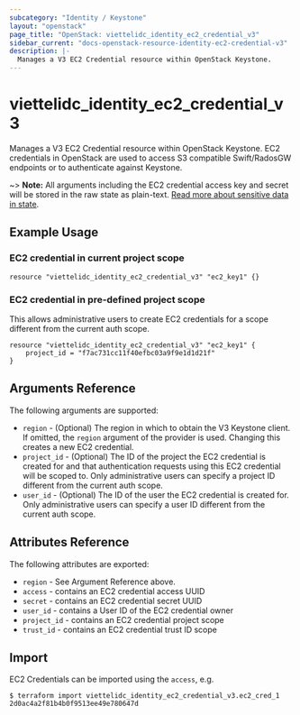 ```yaml
---
subcategory: "Identity / Keystone"
layout: "openstack"
page_title: "OpenStack: viettelidc_identity_ec2_credential_v3"
sidebar_current: "docs-openstack-resource-identity-ec2-credential-v3"
description: |-
  Manages a V3 EC2 Credential resource within OpenStack Keystone.
---
```


# viettelidc\_identity\_ec2\_credential\_v3

Manages a V3 EC2 Credential resource within OpenStack Keystone.
EC2 credentials in OpenStack are used to access S3 compatible Swift/RadosGW
endpoints or to authenticate against Keystone.

~> **Note:** All arguments including the EC2 credential access key and secret
will be stored in the raw state as plain-text. [Read more about sensitive data
in state](https://www.terraform.io/docs/language/state/sensitive-data.html).

## Example Usage

### EC2 credential in current project scope

```hcl
resource "viettelidc_identity_ec2_credential_v3" "ec2_key1" {}
```

### EC2 credential in pre-defined project scope

This allows administrative users to create EC2 credentials for a scope different
from the current auth scope.

```hcl
resource "viettelidc_identity_ec2_credential_v3" "ec2_key1" {
    project_id = "f7ac731cc11f40efbc03a9f9e1d1d21f"
}
```

## Arguments Reference

The following arguments are supported:

* `region` - (Optional) The region in which to obtain the V3 Keystone client.
   If omitted, the `region` argument of the provider is used. Changing this
   creates a new EC2 credential.
* `project_id` - (Optional) The ID of the project the EC2 credential is created
   for and that authentication requests using this EC2 credential will
   be scoped to. Only administrative users can specify a project ID different
   from the current auth scope.
* `user_id` - (Optional) The ID of the user the EC2 credential is created for.
   Only administrative users can specify a user ID different from the current
   auth scope.

## Attributes Reference

The following attributes are exported:

* `region` - See Argument Reference above.
* `access` - contains an EC2 credential access UUID
* `secret` - contains an EC2 credential secret UUID
* `user_id` - contains a User ID of the EC2 credential owner
* `project_id` - contains an EC2 credential project scope
* `trust_id` - contains an EC2 credential trust ID scope

## Import

EC2 Credentials can be imported using the `access`, e.g.

```
$ terraform import viettelidc_identity_ec2_credential_v3.ec2_cred_1 2d0ac4a2f81b4b0f9513ee49e780647d
```
